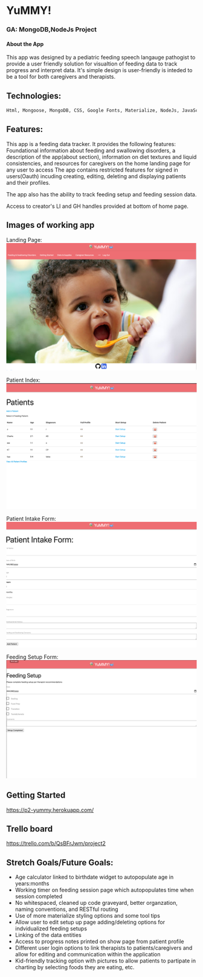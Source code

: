 # YuMMY!
### GA: MongoDB,NodeJs Project

#### About the App
This app was designed by a pediatric feeding speech langauge pathogist to provide a user friendly solution for visualtion of feeding data to track progress and interpret data. 
It's simple design is user-friendly is inteded to be a tool for both caregivers and therapists. 

## Technologies: 

```bash
Html, Mongoose, MongoDB, CSS, Google Fonts, Materialize, NodeJs, JavaScript
```

## Features: 

This app is a feeding data tracker. It provides the following features:
Foundational information about feeding and swallowing disorders, a description of the app(about section), information on diet textures and liquid consistencies, and resources for caregivers on the home landing page for any user to access
The app contains restricted features for signed in users(Oauth) incuding creating, editing, deleting and displaying patients and their profiles. 

The app also has the ability to track feeding setup and feeding session data.

Access to creator's LI and GH handles provided at bottom of home page. 

## Images of working app

Landing Page:
![Landing Page](public/images/1.png)




Patient Index:
![Patient Index](public/images/2.png)


Patient Intake Form:
![Patient Intake Form](public/images/3.png)

Feeding Setup Form:
![Feeding Setup Form](public/images/5.png)

## Getting Started
https://p2-yummy.herokuapp.com/

## Trello board
https://trello.com/b/QsBFrJwm/project2

## Stretch Goals/Future Goals:
* Age calculator linked to birthdate widget to autopopulate age in years:months
* Working timer on feeding session page which autopopulates time when session completed
* No whitespaced, cleaned up code graveyard, better organzation, naming conventions, and RESTful routing
* Use of more materialize styling options and some tool tips
* Allow user to edit setup up page adding/deleting options for indvidualized feeding setups
* Linking of the data entities
* Access to progress notes printed on show page from patient profile
* Different user login options to link therapists to patients/caregivers and allow for editing and communication within the application
* Kid-friendly tracking option with pictures to allow patients to partipate in charting by selecting foods they are eating, etc. 